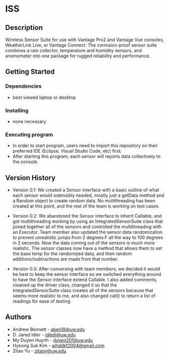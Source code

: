 # ISS

## Description
Wireless Sensor Suite for use with Vantage Pro2 and Vantage Vue consoles, WeatherLink Live, or Vantage Connect. The corrosion-proof sensor suite combines a rain collector, temperature and humidity sensors, and anemometer into one package for rugged reliability and performance.


## Getting Started

### Dependencies

* best viewed laptop or desktop

### Installing

* none necessary

### Executing program

* In order to start program, users need to import this repository on their preferred IDE (Eclipse, Visual Studio Code, etc) first.
* After starting this program, each sensor will reports data collectively to the console. 



## Version History
* Version 0.1:
We created a Sensor interface with a basic outline of what each sensor would ostensibly needed, mostly just a getData method and a Random object to create random data. No multithreading has been created at this point, and the rest of the team is working on test cases.

* Version 0.2:
We abandoned the Sensor interface to inherit Callable, and got multithreading working by using an IntegratedSensorSuite class that joined together all of the sensors and controlled the multithreading with an Executor. Team member also updated the sensor data randomization to prevent unrealistic jumps from 2 degrees F all the way to 100 degrees in 2 seconds. Now the data coming out of the sensors is much more realistic. The sensor classes now have a method that allows them to set the base temp for the randomized data, and then random additions/subtractions are made from that number.

* Version 0.3:
After conversing with team members, we decided it would be best to keep the sensor interface so we switched everything around to have the Sensor interface extend Callable<String>. 
I also added comments, cleaned up the driver class, changed it so that the IntegratedSensorSuite class creates all of the sensors because that seems more realistic to me, and also changed call() to return a list of readings for ease of testing.

## Authors

* Andrew Bennett - aben18@uw.edu
* D. Jared Idler - idledj@uw.edu
* My Duyen Huynh - duyen201@uw.edu
* Hyeong Suk Kim - whddkf2004@gmail.com
* Zitao Yu - zitaoy@uw.edu


